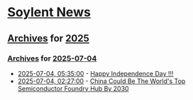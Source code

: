 # [Soylent News](../../../README.md)

## [Archives](../../index.md) for [2025](../index.md)

### [Archives](../../index.md) for [2025-07-04](index.md)

* [2025-07-04, 05:35:00](https://soylentnews.org/meta/article.pl?sid=25/07/04/0527252&from=rss) - [Happy Independence Day !!!](https://soylentnews.org/meta/article.pl?sid=25/07/04/0527252&from=rss)
* [2025-07-04, 02:27:00](https://soylentnews.org/article.pl?sid=25/07/02/1640204&from=rss) - [China Could Be The World's Top Semiconductor Foundry Hub By 2030](https://soylentnews.org/article.pl?sid=25/07/02/1640204&from=rss)
